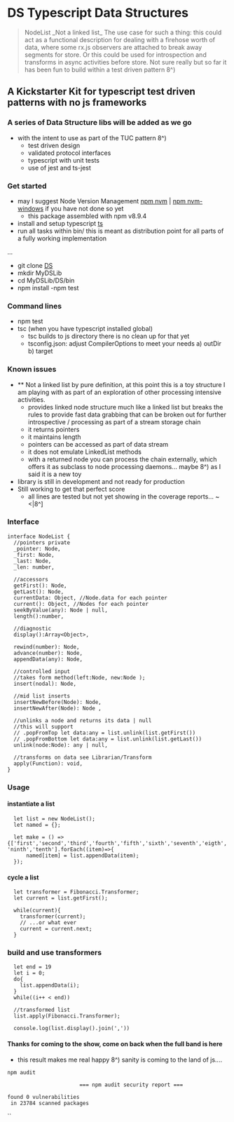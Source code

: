 # DS Typescript Data Structures
<blockquote>
NodeList _Not a linked list_
 The use case for such a thing: this could act as a functional description for dealing with a firehose worth of data, where some rx.js observers are attached to break away segments for store. Or this could be used for introspection and transforms in async activities before store. Not sure really but so far it has been fun to build within a test driven pattern 8^)
</blockquote>


## A Kickstarter Kit for typescript test driven patterns with no js frameworks

### A series of Data Structure libs will be added as we go
- with the intent to use as part of the TUC pattern 8^)
  - test driven design
  - validated protocol interfaces
  - typescript with unit tests
  - use of jest and ts-jest

### Get started

- may I suggest Node Version Management [npm nvm](https://github.com/creationix/nvm) | [npm nvm-windows](https://github.com/coreybutler/nvm-windows) if you have not done so yet
  - this package assembled with npm v8.9.4
- install and setup typescript [ts](https://www.npmjs.com/package/typescript)
- run all tasks within bin/ this is meant as distribution point for all parts of a fully working implementation

...

- git clone [DS](https://github.com/JackBeNimbleBeQuick/DS.git)
- mkdir MyDSLib
- cd MyDSLib/DS/bin
- npm install
-npm test

### Command lines
- npm test
- tsc (when you have typescript installed global)
  - tsc builds to js directory there is no clean up for that yet
  - tsconfig.json: adjust CompilerOptions to meet your needs a) outDir b) target

### Known issues
- ** Not a linked list by pure definition, at this point this is a toy structure I am playing with as part of an exploration of other processing intensive activities.
  - provides linked node structure much like a linked list but breaks the rules
  to provide fast data grabbing that can be broken out for further introspective / processing as part of a stream storage chain
  - it returns pointers
  - it maintains length
  - pointers can be accessed as part of data stream  
  - it does not emulate LinkedList methods
  - with a returned node you can process the chain externally, which offers it as subclass to node processing daemons... maybe 8^) as I said it is a new toy
- library is still in development and not ready for production
- Still working to get that perfect score
  - all lines are tested but not yet showing in the coverage reports... ~<|8^]

### Interface

```
interface NodeList {
  //pointers private
  _pointer: Node,
  _first: Node,
  _last: Node,
  _len: number,

  //accessors
  getFirst(): Node,
  getLast(): Node,
  currentData: Object, //Node.data for each pointer
  current(): Object, //Nodes for each pointer
  seekByValue(any): Node | null,
  length():number,

  //diagnostic
  display():Array<Object>,

  rewind(number): Node,
  advance(number): Node,
  appendData(any): Node,

  //controlled input
  //takes form method(left:Node, new:Node );
  insert(nodal): Node,

  //mid list inserts
  insertNewBefore(Node): Node,
  insertNewAfter(Node): Node ,

  //unlinks a node and returns its data | null
  //this will support
  // .popFromTop let data:any = list.unlink(list.getFirst())
  // .popFromBottom let data:any = list.unlink(list.getLast())
  unlink(node:Node): any | null,

  //transforms on data see Librarian/Transform
  apply(Function): void,
}
```

### Usage

#### instantiate a list
```
  let list = new NodeList();
  let named = {};

  let make = () => {['first','second','third','fourth','fifth','sixth','seventh','eigth', 'ninth','tenth'].forEach((item)=>{
      named[item] = list.appendData(item);
  });
```
#### cycle a list
```
  let transformer = Fibonacci.Transformer;
  let current = list.getFirst();

  while(current){
    transformer(current);
    // ...or what ever
    current = current.next;
  }

```
### build and use transformers

```
  let end = 19
  let i = 0;
  do{
    list.appendData(i);
  }
  while((i++ < end))

  //transformed list
  list.apply(Fibonacci.Transformer);

  console.log(list.display().join(','))

```


#### Thanks for coming to the show, come on back when the full band is here
- this result makes me real happy 8^) sanity is coming to the land of js....

```
npm audit

                       === npm audit security report ===                        

found 0 vulnerabilities
 in 23784 scanned packages                                                                                

 ```
``
